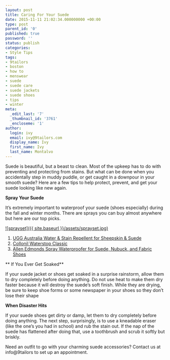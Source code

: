 ```yaml
---
layout: post
title: Caring For Your Suede
date: 2015-11-11 21:02:34.000000000 +00:00
type: post
parent_id: '0'
published: true
password: ''
status: publish
categories:
- Style Tips
tags:
- 9tailors
- boston
- how to
- menswear
- suede
- suede care
- suede jackets
- suede shoes
- tips
- winter
meta:
  _edit_last: '7'
  _thumbnail_id: '3761'
  _encloseme: '1'
author:
  login: ivy
  email: ivy@9tailors.com
  display_name: Ivy
  first_name: Ivy
  last_name: Montalvo
---
```

Suede is beautiful, but a beast to clean. Most of the upkeep has to do with preventing and protecting from stains. But what can be done when you accidentally step in muddy puddle, or get caught in a downpour in your smooth suede? Here are a few tips to help protect, prevent, and get your suede looking like new again.

**Spray Your Suede**

It’s extremely important to waterproof your suede (shoes especially) during the fall and winter months. There are sprays you can buy almost anywhere but here are our top picks.

[![sprayset]({{ site.baseurl }}/assets/sprayset.jpg)](http://blog.9tailors.com/uploads/sprayset.jpg)

1.  [UGG Australia Water & Stain Repellent for Sheepskin & Suede](http://shop.nordstrom.com/s/ugg-australia-water-stain-repellent-for-sheepskin-suede/2895645?cm_mmc=Google_Product_Ads_pla_online-_-datafeed-_-unisex%3Ashoe_care%3Apolish-_-37180&amp%3Bcountry=US&amp%3Bcurrency=USD&mr%3AreferralID=738191de-88b0-11e5-a824-0050569406b5&gclid=CMW4zIGXickCFcUlgQodMNoDkw)
2.  [Collonil Waterstop Classic](http://www.collonil.com/en/waterstop-classic-2189.html)
3.  [Allen Edmonds Spray Waterproofer for Suede, Nubuck, and Fabric Shoes](http://www.allenedmonds.com/gifts/gifts-by-price/gifts-under-50/spray-waterproofer-for-suede-nubuck-and-fabric-shoes/SF644.html)

** If You Ever Get Soaked**

If your suede jacket or shoes get soaked in a surprise rainstorm, allow them to dry completely before doing anything. Do not use heat to make them dry faster because it will destroy the suede’s soft finish. While they are drying, be sure to keep shoe forms or some newspaper in your shoes so they don’t lose their shape

**When Disaster Hits**

If your suede shoes get dirty or damp, let them to dry completely before doing anything. The next step, surprisingly, is to use a kneadable eraser (like the one’s you had in school) and rub the stain out. If the nap of the suede has flattened after doing that, use a toothbrush and scrub it softly but briskly.

Need an outfit to go with your charming suede accessories? Contact us at info@9tailors to set up an appointment.